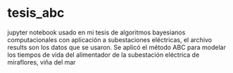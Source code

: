 # tesis_abc
jupyter notebook usado en mi tesis de algoritmos bayesianos computacionales con aplicación a subestaciones eléctricas, el archivo results son los datos que se usaron.
Se aplicó el método ABC para modelar los tiempos de vida del alimentador de la subestación eléctrica de miraflores, viña del mar

